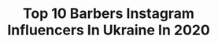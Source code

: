 ---
title: Top 10 Barbers Instagram Influencers In Ukraine In 2020
description: >-
  Find top barbers Instagram influencers in Ukraine in 2020. Most popular hashtags: #barber #barbershop #barbershopconnect #haircut.
platform: Instagram
profiles:
  - username: "bodiabarber"
    fullname: >-
      Bogdan Kovch
    location: "Ukraine"
    followers: 62453
    engagement: 412
    commentsToLikes: 0.018495
    avatar: "https://scontent-lhr8-1.cdninstagram.com/v/t51.2885-19/s320x320/79690532_567304657157464_6616752394887757824_n.jpg?_nc_ht=scontent-lhr8-1.cdninstagram.com&_nc_ohc=gPqafJ5J9NsAX9hdGWc&oh=8373a5faec10a5d4253f428e96819206&oe=5EBA4942"
    verified: false
    hashtags: "#barberstyle, #sharpfade, #barbers, #barberlife"
  - username: "barberodessa"
    fullname: >-
      Barber Denis
    location: "Ukraine"
    followers: 3466
    engagement: 1257
    commentsToLikes: 0.060042
    avatar: "https://scontent-ams4-1.cdninstagram.com/v/t51.2885-19/s320x320/65456654_347264789275562_7888823396161552384_n.jpg?_nc_ht=scontent-ams4-1.cdninstagram.com&_nc_ohc=H_YNx0-co04AX8HZlIw&oh=20143dd2ff321c316b54f3777494275a&oe=5EB5B406"
    verified: false
    hashtags: "#barberlife, #fashion, #menstyle, #drake"
  - username: "internationalbarbers"
    fullname: >-
      International Barbers ®
    location: "Ukraine"
    followers: 133880
    engagement: 69
    commentsToLikes: 0.007733
    avatar: "https://scontent-lhr8-1.cdninstagram.com/v/t51.2885-19/s320x320/93255390_541202593438559_8574648210688049152_n.jpg?_nc_ht=scontent-lhr8-1.cdninstagram.com&_nc_ohc=fOviGFp3q5YAX9V6YED&oh=3249f4f1491b9248870c23f28a9c382b&oe=5EBB23D2"
    verified: false
    hashtags: "#ukbarber, #alburquerque, #italy, #philippines"
  - username: "alinafit.xxs"
    fullname: >-
      ⠀⠀⠀⠀⠀⠀⠀⠀⠀ ⠀ ⠀ ⠀ ⠀𝗔𝗟𝗜𝗡𝗔 𝗡𝗢𝗦𝗘𝗡𝗞𝗢
    location: "Ukraine"
    followers: 33361
    engagement: 234
    commentsToLikes: 0.009950
    avatar: "https://scontent-ams4-1.cdninstagram.com/v/t51.2885-19/s320x320/89372590_757943241404892_5936771153950408704_n.jpg?_nc_ht=scontent-ams4-1.cdninstagram.com&_nc_ohc=O_jyMThErQ8AX-2TzlJ&oh=0c968e00058ff4ef2fab86587f8e430a&oe=5EA5D442"
    verified: false
    hashtags: "#ufc, #fitnessmotivation, #venum, #this"
  - username: "r.one_barber"
    fullname: >-
      ▪️Barber Educator | R1▪️ ✪
    location: "Ukraine"
    followers: 32201
    engagement: 269
    commentsToLikes: 0.021337
    avatar: "https://scontent-amt2-1.cdninstagram.com/v/t51.2885-19/s320x320/52800616_301194487238153_3287162613087076352_n.jpg?_nc_ht=scontent-amt2-1.cdninstagram.com&_nc_ohc=RCoJCgGmbx8AX_OSJVv&oh=9c0e4c1b239e5084875f8041d396ca46&oe=5EBB6480"
    verified: false
    hashtags: "#internationalbarbers, #menshair, #style, #drakechallenge"
  - username: "dmytro_korn"
    fullname: >-
      Дмитро Корнелюк - ВЕДУЧИЙ
    location: "Ukraine"
    followers: 40491
    engagement: 2074
    commentsToLikes: 0.025183
    avatar: "https://scontent-amt2-1.cdninstagram.com/v/t51.2885-19/s320x320/33210196_191781834875666_6402124950597009408_n.jpg?_nc_ht=scontent-amt2-1.cdninstagram.com&_nc_ohc=qWghfib3WsgAX8zptf_&oh=ddeb3f0e33ce41920a06cdc1b38ed25a&oe=5EB9BD8D"
    verified: false
    hashtags: "#leia, #challenge, #korn, #okko"
  - username: "fursik___"
    fullname: >-
      Di 🐒
    location: "Ukraine"
    followers: 12619
    engagement: 1389
    commentsToLikes: 0.014510
    avatar: "https://scontent-ams4-1.cdninstagram.com/v/t51.2885-19/s320x320/42106000_733016180424321_7833181227258478592_n.jpg?_nc_ht=scontent-ams4-1.cdninstagram.com&_nc_ohc=T3Hv_SmQfXYAX8Y_iOb&oh=109354c2d2d443a21b72b7ad81a8b354&oe=5EB8D1EA"
    verified: false
    hashtags: "#rivalbarbershop, #rebel, #loreal, #berlingermany"
  - username: "pylypchuk_vasyl"
    fullname: >-
      Фотограф Василь Пилипчук
    location: "Ukraine"
    followers: 33182
    engagement: 384
    commentsToLikes: 0.018673
    avatar: "https://scontent-lht6-1.cdninstagram.com/v/t51.2885-19/s320x320/81703249_567392657437341_8055066182731956224_n.jpg?_nc_ht=scontent-lht6-1.cdninstagram.com&_nc_ohc=eVUoBwfsui4AX8FjXyM&oh=fe453f1f2d1d70352821f339fde71eda&oe=5EBB5F52"
    verified: false
    hashtags: "#weddinghair, #christmastime, #health, #dubai"
  - username: "man_barber._"
    fullname: >-
      Garik
    location: "Ukraine"
    followers: 6098
    engagement: 672
    commentsToLikes: 0.012795
    avatar: "https://scontent-lhr8-1.cdninstagram.com/v/t51.2885-19/s320x320/84306014_799436987133331_4903990823894384640_n.jpg?_nc_ht=scontent-lhr8-1.cdninstagram.com&_nc_ohc=8Q-WdnPtL7UAX_MY_DS&oh=2ea412ede0b3061c48314bb55dc8ec3b&oe=5EBB991A"
    verified: false
    hashtags: "#flattophaircut, #flattopfade, #100kbarbers, #flattop"
  - username: "shponchenroi"
    fullname: >-
      Анатолий Шпонарский
    location: "Ukraine"
    followers: 23035
    engagement: 653
    commentsToLikes: 0.004294
    avatar: "https://scontent-ams4-1.cdninstagram.com/v/t51.2885-19/s320x320/82975959_1247201088819583_2905942449765482496_n.jpg?_nc_ht=scontent-ams4-1.cdninstagram.com&_nc_ohc=b0JOVsa6TewAX9LIbm-&oh=776f5f32cb02189e16d38279cd1334a2&oe=5EB68713"
    verified: false
    hashtags: "#fights, #saenchaithailand, #jomsalad, #ukraine"
---